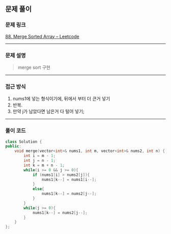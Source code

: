 ##  문제 풀이

###  문제 링크  
[88. Merge Sorted Array – Leetcode](https://leetcode.com/problems/merge-sorted-array/description/)

---

###  문제 설명  
> merge sort 구현
---

###  접근 방식  
1. nums1에 넣는 형식이기에, 뒤에서 부터 더 큰거 넣기
2. 반복.
3. 만약 j가 남았다면 남은거 다 털어 넣기;

---

### 풀이 코드

```cpp
class Solution {
public:
    void merge(vector<int>& nums1, int m, vector<int>& nums2, int n) {
        int i = m - 1;
        int j = n - 1;
        int k = m + n - 1;
        while(i >= 0 && j >= 0){
            if (nums1[i] > nums2[j]){
                nums1[k--] = nums1[i--];
            }
            else{
                nums1[k--] = nums2[j--];
            }
        }
        while(j >= 0){
            nums1[k--] = nums2[j--];
        }
    }
};
```

